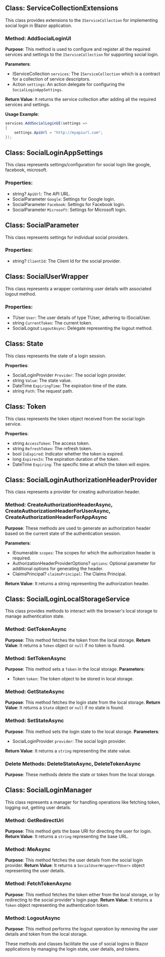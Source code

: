 ## Class: ServiceCollectionExtensions
This class provides extensions to the `IServiceCollection` for implementing social login in Blazor application.

### Method: AddSocialLoginUI
**Purpose**: This method is used to configure and register all the required services and settings to the `IServiceCollection` for supporting social login.

**Parameters**: 
- IServiceCollection `services`: The `IServiceCollection` which is a contract for a collection of service descriptors.
- Action<SocialLoginAppSettings> `settings`: An action delegate for configuring the `SocialLoginAppSettings`.

**Return Value**: It returns the service collection after adding all the required services and settings.

**Usage Example**:
```csharp
services.AddSocialLoginUI(settings =>
{
    settings.ApiUrl = "http://myapiurl.com";
});
```

## Class: SocialLoginAppSettings
This class represents settings/configuration for social login like google, facebook, microsoft.

### Properties:
- string? `ApiUrl`: The API URL.
- SocialParameter `Google`: Settings for Google login.
- SocialParameter `Facebook`: Settings for Facebook login.
- SocialParameter `Microsoft`: Settings for Microsoft login.

## Class: SocialParameter
This class represents settings for individual social providers.

### Properties:
- string? `ClientId`: The Client Id for the social provider.

## Class: SocialUserWrapper
This class represents a wrapper containing user details with associated logout method.

### Properties:
- TUser `User`: The user details of type TUser, adhering to ISocialUser.
- string `CurrentToken`: The current token.
- SocialLogout `LogoutAsync`: Delegate representing the logout method.

## Class: State
This class represents the state of a login session.

**Properties**:
- SocialLoginProvider `Provider`: The social login provider.
- string `Value`: The state value.
- DateTime `ExpiringTime`: The expiration time of the state.
- string `Path`: The request path.

## Class: Token
This class represents the token object received from the social login service.

**Properties**:
- string `AccessToken`: The access token.
- string `RefreshToken`: The refresh token.
- bool `IsExpired`: Indicator whether the token is expired.
- long `ExpiresIn`: The expiration duration of the token.
- DateTime `Expiring`: The specific time at which the token will expire.

## Class: SocialLoginAuthorizationHeaderProvider
This class represents a provider for creating authorization header.

### Method: CreateAuthorizationHeaderAsync, CreateAuthorizationHeaderForUserAsync, CreateAuthorizationHeaderForAppAsync
**Purpose**: These methods are used to generate an authorization header based on the current state of the authentication session.

**Parameters**: 
- IEnumerable<string> `scopes`: The scopes for which the authorization header is required.
- AuthorizationHeaderProviderOptions? `options`: Optional parameter for additional options for generating the header.
- ClaimsPrincipal? `claimsPrincipal`: The Claims Principal.

**Return Value**: It returns a string representing the authorization header.

## Class: SocialLoginLocalStorageService
This class provides methods to interact with the browser's local storage to manage authentication state.

### Method: GetTokenAsync
**Purpose**: This method fetches the token from the local storage.
**Return Value**: It returns a `Token` object or `null` if no token is found.

### Method: SetTokenAsync
**Purpose**: This method sets a `Token` in the local storage.
**Parameters**: 
- Token `token`: The token object to be stored in local storage.

### Method: GetStateAsync
**Purpose**: This method fetches the login state from the local storage.
**Return Value**: It returns a `State` object or `null` if no state is found.

### Method: SetStateAsync
**Purpose**: This method sets the login state to the local storage.
**Parameters**: 
- SocialLoginProvider `provider`: The social login provider.

**Return Value**: It returns a `string` representing the state value.

### Delete Methods: DeleteStateAsync, DeleteTokenAsync
**Purpose**: These methods delete the state or token from the local storage.

## Class: SocialLoginManager
This class represents a manager for handling operations like fetching token, logging out, getting user details.

### Method: GetRedirectUri
**Purpose**: This method gets the base URI for directing the user for login.
**Return Value**: It returns a `string` representing the base URL.

### Method: MeAsync
**Purpose**: This method fetches the user details from the social login provider.
**Return Value**: It returns a `SocialUserWrapper<TUser>` object representing the user details.

### Method: FetchTokenAsync
**Purpose**: This method fetches the token either from the local storage, or by redirecting to the social provider's login page.
**Return Value**: It returns a `Token` object representing the authentication token.

### Method: LogoutAsync
**Purpose**: This method performs the logout operation by removing the user details and token from the local storage.

These methods and classes facilitate the use of social logins in Blazor applications by managing the login state, user details, and tokens.